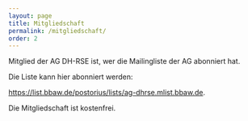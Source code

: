 ```yaml
---
layout: page
title: Mitgliedschaft
permalink: /mitgliedschaft/
order: 2
---
```



Mitglied der AG DH-RSE ist, wer die Mailingliste der AG abonniert hat.

Die Liste kann hier abonniert werden:

<https://list.bbaw.de/postorius/lists/ag-dhrse.mlist.bbaw.de>.

Die Mitgliedschaft ist kostenfrei.
